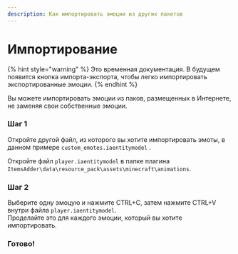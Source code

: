 ```yaml
---
description: Как импортировать эмоции из других пакетов
---
```


# Импортирование

{% hint style="warning" %}
Это временная документация. В будущем появится кнопка импорта-экспорта, чтобы легко импортировать экспортированные эмоции.
{% endhint %}

Вы можете импортировать эмоции из паков, размещенных в Интернете, не заменяя свои собственные эмоции.

### Шаг 1

Откройте другой файл, из которого вы хотите импортировать эмоты, в данном примере `custom_emotes.iaentitymodel` .

Откройте файл `player.iaentitymodel` в папке плагина `ItemsAdder\data\resource_pack\assets\minecraft\animations`.

### Шаг 2

Выберите одну эмоцую и нажмите CTRL+C, затем нажмите CTRL+V внутри файла `player.iaentitymodel`.\
Проделайте это для каждого эмоции, который вы хотите импортировать.

### Готово!
